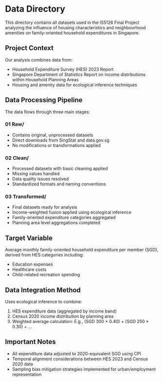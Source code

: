# Data Directory

This directory contains all datasets used in the IS5126 Final Project analyzing the influence of housing characteristics and neighbourhood amenities on family-oriented household expenditures in Singapore.

## Project Context
Our analysis combines data from:
- Household Expenditure Survey (HES) 2023 Report
- Singapore Department of Statistics Report on income distributions within Household Planning Areas
- Housing and amenity data for ecological inference techniques

## Data Processing Pipeline
The data flows through three main stages:

### 01 Raw/
- Contains original, unprocessed datasets
- Direct downloads from SingStat and data.gov.sg
- No modifications or transformations applied

### 02 Clean/
- Processed datasets with basic cleaning applied
- Missing values handled
- Data quality issues resolved
- Standardized formats and naming conventions

### 03 Transformed/
- Final datasets ready for analysis
- Income-weighted fusion applied using ecological inference
- Family-oriented expenditure categories aggregated
- Planning area level aggregations completed

## Target Variable
Average monthly family-oriented household expenditure per member (SGD), derived from HES categories including:
- Education expenses
- Healthcare costs
- Child-related recreation spending

## Data Integration Method
Uses ecological inference to combine:
1. HES expenditure data (aggregated by income band)
2. Census 2020 income distribution by planning area
3. Weighted average calculation: E.g., (SGD 300 × 0.40) + (SGD 250 × 0.30) + ...

## Important Notes
- All expenditure data adjusted to 2020-equivalent SGD using CPI
- Temporal alignment considerations between HES 2023 and Census 2020 data
- Sampling bias mitigation strategies implemented for urban/employment representation